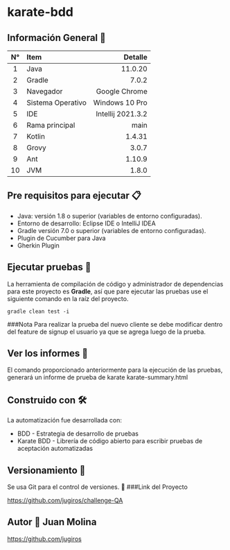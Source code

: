<div align="left">
<h1>karate-bdd</h1>
</div>

## Información General 🔬

| N°  | Item              |           Detalle |
|:---:|:------------------|------------------:|
|  1  | Java              |           11.0.20 |
|  2  | Gradle            |             7.0.2 |
|  3  | Navegador         |     Google Chrome |
|  4  | Sistema Operativo |    Windows 10 Pro |
|  5  | IDE               | Intellij 2021.3.2 |
|  6  | Rama principal    |              main |
|  7  | Kotlin            |            1.4.31 |
|  8  | Grovy             |             3.0.7 |
|  9  | Ant               |            1.10.9 |
| 10  | JVM               |             1.8.0 |

## Pre requisitos para ejecutar 📋

- Java: versión 1.8 o superior (variables de entorno configuradas).
- Entorno de desarrollo: Eclipse IDE o IntelliJ IDEA
- Gradle versión 7.0 o superior (variables de entorno configuradas).
- Plugin de Cucumber para Java
- Gherkin Plugin

## Ejecutar pruebas 🔨

La herramienta de compilación de código y administrador de dependencias para este proyecto es **Gradle**, así que pare
ejecutar las pruebas use el siguiente comando en la raíz del proyecto.

``` shell 
gradle clean test -i
```

###Nota
Para realizar la prueba del nuevo cliente se debe modificar dentro del feature de signup el usuario ya que se agrega luego de la prueba.

## Ver los informes 👀

El comando proporcionado anteriormente para la ejecución de las pruebas, generará un informe de prueba de karate
karate-summary.html

## Construido con 🛠

La automatización fue desarrollada con:

- BDD - Estrategia de desarrollo de pruebas
- Karate BDD - Librería de código abierto para escribir pruebas de aceptación automatizadas

## Versionamiento 📌

Se usa Git para el control de versiones. 🔀
###Link del Proyecto

https://github.com/jugiros/challenge-QA

## Autor 👨 Juan Molina
https://github.com/jugiros